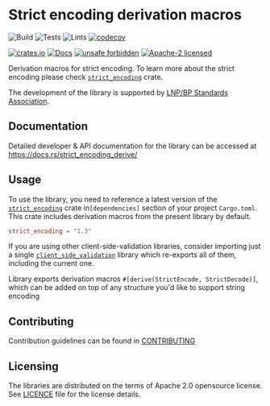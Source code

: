 # Strict encoding derivation macros

![Build](https://github.com/LNP-BP/client_side_validation/workflows/Build/badge.svg)
![Tests](https://github.com/LNP-BP/client_side_validation/workflows/Tests/badge.svg)
![Lints](https://github.com/LNP-BP/client_side_validation/workflows/Lints/badge.svg)
[![codecov](https://codecov.io/gh/LNP-BP/client_side_validation/branch/master/graph/badge.svg)](https://codecov.io/gh/LNP-BP/client_side_validation)

[![crates.io](https://meritbadge.herokuapp.com/strict_encoding_derive)](https://crates.io/crates/strict_encoding_derive)
[![Docs](https://docs.rs/lnpbp/badge.svg)](https://docs.rs/strict_encoding_derive)
[![unsafe forbidden](https://img.shields.io/badge/unsafe-forbidden-success.svg)](https://github.com/rust-secure-code/safety-dance/)
[![Apache-2 licensed](https://img.shields.io/crates/l/strict_encoding_derive)](./LICENSE)

Derivation macros for strict encoding. To learn more about the strict encoding
please check [`strict_encoding`] crate.

The development of the library is supported by
[LNP/BP Standards Association](https://lnp-bp.org).


## Documentation

Detailed developer & API documentation for the library can be accessed
at <https://docs.rs/strict_encoding_derive/>


## Usage

To use the library, you need to reference a latest version of the 
[`strict_encoding`] crate in`[dependencies]` section of your project 
`Cargo.toml`. This crate includes derivation macros from the present library by 
default.

```toml
strict_encoding = "1.3"
```

If you are using other client-side-validation libraries, consider importing
just a single [`client_side_validation`] library which re-exports all of them,
including the current one.

Library exports derivation macros `#[derive(StrictEncode, StrictDecode)]`, which
can be added on top of any structure you'd like to support string encoding


## Contributing

Contribution guidelines can be found in [CONTRIBUTING](../CONTRIBUTING.md)


## Licensing

The libraries are distributed on the terms of Apache 2.0 opensource license.
See [LICENCE](LICENSE) file for the license details.

[`client_side_validation`]: https://crates.io/crates/client_side_validation
[`strict_encoding`]: https://crates.io/crates/strict_encoding
